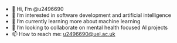 - 👋 Hi, I’m @u2496690
- 👀 I’m interested in software development and artificial intelligence
- 🌱 I’m currently learning more about machine learning
- 💞️ I’m looking to collaborate on mental health focused AI projects
- 📫 How to reach me: u2496690@uel.ac.uk

<!---
u2496690/u2496690 is a ✨ special ✨ repository because its `README.md` (this file) appears on your GitHub profile.
You can click the Preview link to take a look at your changes.
--->
